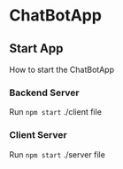 # ChatBotApp

## Start App
How to start the ChatBotApp

### Backend Server
Run `npm start` ./client file 
### Client Server
Run `npm start` ./server file 